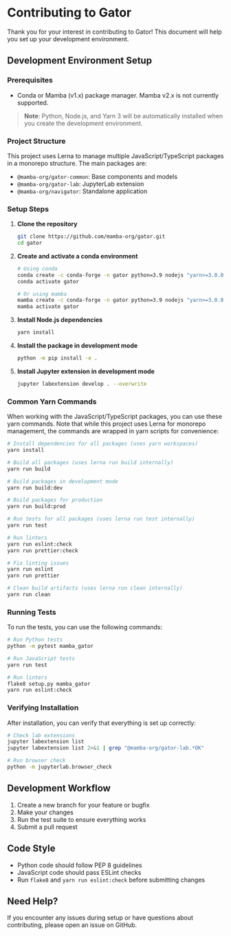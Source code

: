 # Contributing to Gator

Thank you for your interest in contributing to Gator! This document will help you set up your development environment.

## Development Environment Setup

### Prerequisites

- Conda or Mamba (v1.x) package manager. Mamba v2.x is not currently supported.

> **Note**: Python, Node.js, and Yarn 3 will be automatically installed when you create the development environment. 

### Project Structure

This project uses Lerna to manage multiple JavaScript/TypeScript packages in a monorepo structure. The main packages are:
- `@mamba-org/gator-common`: Base components and models
- `@mamba-org/gator-lab`: JupyterLab extension
- `@mamba-org/navigator`: Standalone application

### Setup Steps

1. **Clone the repository**
   ```bash
   git clone https://github.com/mamba-org/gator.git
   cd gator
   ```

2. **Create and activate a conda environment**
   ```bash
   # Using conda
   conda create -c conda-forge -n gator python=3.9 nodejs "yarn>=3.0.0,<4.0.0" nb_conda_kernels
   conda activate gator

   # Or using mamba
   mamba create -c conda-forge -n gator python=3.9 nodejs "yarn>=3.0.0,<4.0.0" nb_conda_kernels
   mamba activate gator
   ```

3. **Install Node.js dependencies**
   ```bash
   yarn install
   ```

4. **Install the package in development mode**
   ```bash
   python -m pip install -e .
   ```

5. **Install Jupyter extension in development mode**
   ```bash
   jupyter labextension develop . --overwrite
   ```

### Common Yarn Commands

When working with the JavaScript/TypeScript packages, you can use these yarn commands. Note that while this project uses Lerna for monorepo management, the commands are wrapped in yarn scripts for convenience:

```bash
# Install dependencies for all packages (uses yarn workspaces)
yarn install

# Build all packages (uses lerna run build internally)
yarn run build

# Build packages in development mode
yarn run build:dev

# Build packages for production
yarn run build:prod

# Run tests for all packages (uses lerna run test internally)
yarn run test

# Run linters
yarn run eslint:check
yarn run prettier:check

# Fix linting issues
yarn run eslint
yarn run prettier

# Clean build artifacts (uses lerna run clean internally)
yarn run clean
```

### Running Tests

To run the tests, you can use the following commands:

```bash
# Run Python tests
python -m pytest mamba_gator

# Run JavaScript tests
yarn run test

# Run linters
flake8 setup.py mamba_gator
yarn run eslint:check
```

### Verifying Installation

After installation, you can verify that everything is set up correctly:

```bash
# Check lab extensions
jupyter labextension list
jupyter labextension list 2>&1 | grep "@mamba-org/gator-lab.*OK"

# Run browser check
python -m jupyterlab.browser_check
```

## Development Workflow

1. Create a new branch for your feature or bugfix
2. Make your changes
3. Run the test suite to ensure everything works
4. Submit a pull request

## Code Style

- Python code should follow PEP 8 guidelines
- JavaScript code should pass ESLint checks
- Run `flake8` and `yarn run eslint:check` before submitting changes

## Need Help?

If you encounter any issues during setup or have questions about contributing, please open an issue on GitHub. 
